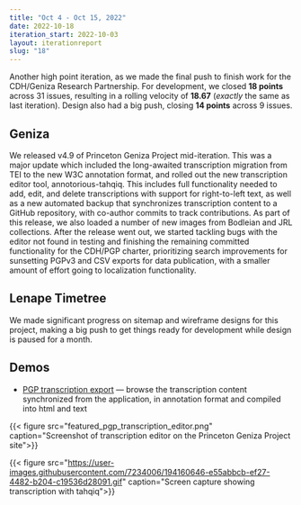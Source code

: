```yaml
---
title: "Oct 4 - Oct 15, 2022"
date: 2022-10-18
iteration_start: 2022-10-03
layout: iterationreport
slug: "18"
---
```


Another high point iteration, as we made the final push to finish work
for the CDH/Geniza Research Partnership. For development, we closed **18 points** across 31 issues, resulting in a rolling velocity of **18.67** (_exactly_ the same as last iteration). 
Design also had a big push, closing **14 points** across 9 issues. 

## Geniza

We released v4.9 of Princeton Geniza Project mid-iteration. This was a major update
which included the long-awaited transcription migration from TEI to the new W3C 
annotation format, and rolled out the new transcription editor tool, annotorious-tahqiq. This includes full functionality needed to add, edit, and delete transcriptions 
with support for right-to-left text, as well as a new automated backup that 
synchronizes transcription content to a GitHub repository, with co-author commits
to track contributions. As part of this release, we also loaded a number
of new images from Bodleian and JRL collections. After the release went out,
we started tackling bugs with the editor not found in testing and finishing
the remaining committed functionality for the CDH/PGP charter, prioritizing
search improvements for sunsetting PGPv3 and CSV exports for data publication,
with a smaller amount of effort going to localization functionality.

## Lenape Timetree

We made significant progress on sitemap and wireframe designs for this project,
making a big push to get things ready for development while design is paused 
for a month.

## Demos

* [PGP transcription export](https://github.com/princetongenizalab/pgp-text) — browse the transcription content synchronized from the application, in annotation format and compiled into html and text 

{{< figure src="featured_pgp_transcription_editor.png" caption="Screenshot of transcription editor on the Princeton Geniza Project site">}}

{{< figure src="https://user-images.githubusercontent.com/7234006/194160646-e55abbcb-ef27-4482-b204-c19536d28091.gif" caption="Screen capture showing transcription with tahqiq">}}









